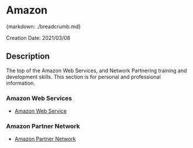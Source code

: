 # Amazon
{markdown: ./breadcrumb.md}

Creation Date: 2021/03/08

## Description
The top of the Amazon Web Services, and Network Partnering training and development skills. This section is for personal 
and professional information. 

### Amazon Web Services
- [Amazon Web Service](aws/aws.md)

### Amazon Partner Network
- [Amazon Partner Network](apn/apn.md)
